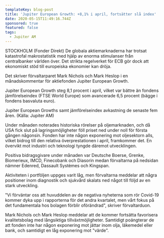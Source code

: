 ```yaml
---
templateKey: blog-post
title: 'Jupiter European Growth: +8,1% i april, fortsätter slå index'
date: 2020-05-15T11:49:16.744Z
sponsored: true
featured: false
tags:
  - Jupiter AM
---
```

STOCKHOLM (Fonder Direkt) De globala aktiemarknaderna har trotsat katastrofal makrostatistik med hjälp av enorma stimulanser från centralbanker världen över. Det strikta regelverket för ECB gör dock att ekonomiskt stöd till europeiska ekonomier kan dröja.

Det skriver förvaltarparet Mark Nichols och Mark Heslop i en månadskommentar för aktiefonden Jupiter European Growth.

Jupiter European Growth steg 8,1 procent i april, vilket var bättre än fondens jämförelseindex (FTSE World Europe) som avancerade 6,5 procent (bägge i fondens basvaluta euro).

Jupiter European Growths samt jämförelseindex avkastning de senaste fem åren. (Källa: Jupiter AM)

Under månaden noterades historiska rörelser på oljemarknaden, och då USA fick slut på lagringsmöjligheter föll priset ned under noll för första gången någonsin. Fonden har inte någon exponering mot oljesektorn alls, vilket bidrog till den relativa överprestationen i april, framkommer det. En övervikt mot industri och teknologi tyngde däremot utvecklingen.

Positiva bidragsgivare under månaden var Deutsche Boerse, Grenke, Biomerieux, IMCD, Finecobank och Diasorin medan förvaltarna på nedsidan nämner Edenred, Dassault Systèmes och Kingspan.

Aktiviteten i portföljen uppges varit låg, men förvaltarna meddelar att några positioner inom diagnostik och sjukvård skalats ned något till följd av en stark utveckling.

"Vi förväntar oss att huvuddelen av de negativa nyheterna som rör Covid-19 kommer dyka upp i rapporterna för det andra kvartalet, men vårt fokus på det fundamentala hos bolagen förblir oförändrad", skriver förvaltarduon.

Mark Nichols och Mark Heslop meddelar att de kommer fortsätta favorisera kvalitetsbolag med långsiktiga tillväxtmöjligheter. Samtidigt poängterar de att fonden inte har någon exponering mot jättar inom olja, läkemedel eller bank, och samtidigt en låg exponering mot "värde".